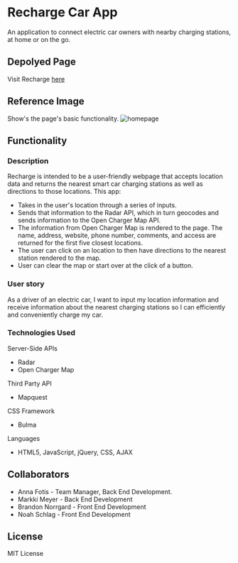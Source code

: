# Recharge Car App
An application to connect electric car owners with nearby charging stations, at home or on the go.

## Depolyed Page
Visit Recharge [here](https://ahfotis.github.io/RechargeCarApp/)

## Reference Image
Show's the page's basic functionality.
![homepage](HTML-Assets/assets/pictures/referenceImage.png)

## Functionality
### Description
 Recharge is intended to be a user-friendly webpage that accepts location data and returns the nearest smart car charging stations as well as directions to those locations. This app:
 * Takes in the user's location through a series of inputs.
 * Sends that information to the Radar API, which in turn geocodes and sends information to the Open Charger Map API.
 * The information from Open Charger Map is rendered to the page. The name, address, website, phone number, comments, and access are returned for the first five closest locations.
 * The user can click on an location to then have directions to the nearest station rendered to the map.
 * User can clear the map or start over at the click of a button.
 
### User story
  As a driver of an electric car, I want to input my location information and receive information about the nearest charging stations so I can efficiently and conveniently charge my car. 
  
### Technologies Used
Server-Side APIs
* Radar
* Open Charger Map

Third Party API
* Mapquest

CSS Framework
* Bulma

Languages
* HTML5, JavaScript, jQuery, CSS, AJAX

## Collaborators
* Anna Fotis - Team Manager, Back End Development.
* Markki Meyer - Back End Development
* Brandon Norrgard - Front End Development
* Noah Schlag - Front End Development
 
 ## License
 MIT License